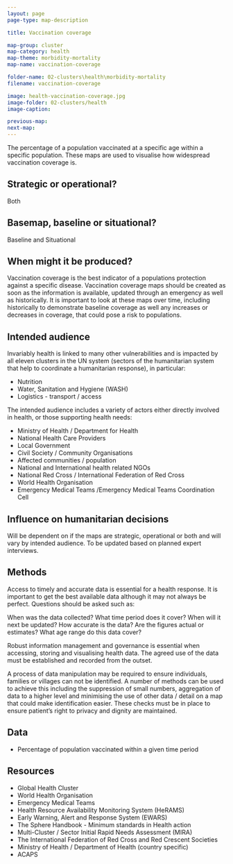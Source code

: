 ```yaml
---
layout: page
page-type: map-description

title: Vaccination coverage

map-group: cluster
map-category: health
map-theme: morbidity-mortality
map-name: vaccination-coverage

folder-name: 02-clusters\health\morbidity-mortality
filename: vaccination-coverage

image: health-vaccination-coverage.jpg
image-folder: 02-clusters/health
image-caption: 

previous-map: 
next-map: 
---
```

The percentage of a population vaccinated at a specific age within a specific population. These maps are used to visualise how widespread vaccination coverage is.

## **Strategic or operational?** 

Both

## Basemap, baseline or situational? 

Baseline and Situational

## When might it be produced? 

Vaccination coverage is the best indicator of a populations protection against a specific disease. Vaccination coverage maps should be created as soon as the information is available, updated through an emergency as well as historically. It is important to look at these maps over time, including historically to demonstrate baseline coverage as well any increases or decreases in coverage, that could pose a risk to populations.

## Intended audience 

Invariably health is linked to many other vulnerabilities and is impacted by all eleven clusters in the UN system \(sectors of the humanitarian system that help to coordinate a humanitarian response\), in particular:

* Nutrition
* Water, Sanitation and Hygiene \(WASH\)
* Logistics - transport / access

The intended audience includes a variety of actors either directly involved in health, or those supporting health needs:

* Ministry of Health / Department for Health
* National Health Care Providers
* Local Government
* Civil Society / Community Organisations
* Affected communities / population
* National and International health related NGOs
* National Red Cross / International Federation of Red Cross
* World Health Organisation
* Emergency Medical Teams /Emergency Medical Teams Coordination Cell

## Influence on humanitarian decisions 

Will be dependent on if the maps are strategic, operational or both and will vary by intended audience. To be updated based on planned expert interviews.

## Methods

Access to timely and accurate data is essential for a health response. It is important to get the best available data although it may not always be perfect. Questions should be asked such as:

When was the data collected? What time period does it cover? When will it next be updated? How accurate is the data? Are the figures actual or estimates? What age range do this data cover?

Robust information management and governance is essential when accessing, storing and visualising health data. The agreed use of the data must be established and recorded from the outset.

A process of data manipulation may be required to ensure individuals, families or villages can not be identified. A number of methods can be used to achieve this including the suppression of small numbers, aggregation of data to a higher level and minimising the use of other data / detail on a map that could make identification easier. These checks must be in place to ensure patient’s right to privacy and dignity are maintained.

## Data

* Percentage of population vaccinated within a given time period

## Resources

* Global Health Cluster
* World Health Organisation
* Emergency Medical Teams
* Health Resource Availability Monitoring System \(HeRAMS\)
* Early Warning, Alert and Response System \(EWARS\)
* The Sphere Handbook - Minimum standards in Health action
* Multi-Cluster / Sector Initial Rapid Needs Assessment \(MIRA\)
* The International Federation of Red Cross and Red Crescent Societies
* Ministry of Health / Department of Health \(country specific\)
* ACAPS

